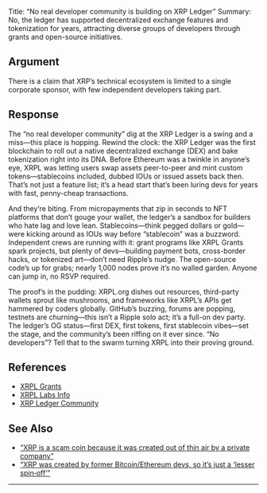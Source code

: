 Title: “No real developer community is building on XRP Ledger”
Summary: No, the ledger has supported decentralized exchange features and tokenization for years, attracting diverse groups of developers through grants and open-source initiatives.

## Argument  
There is a claim that XRP’s technical ecosystem is limited to a single corporate sponsor, with few independent developers taking part.

## Response  
The “no real developer community” dig at the XRP Ledger is a swing and a miss—this place is hopping. Rewind the clock: the XRP Ledger was the first blockchain to roll out a native decentralized exchange (DEX) and bake tokenization right into its DNA. Before Ethereum was a twinkle in anyone’s eye, XRPL was letting users swap assets peer-to-peer and mint custom tokens—stablecoins included, dubbed IOUs or issued assets back then. That’s not just a feature list; it’s a head start that’s been luring devs for years with fast, penny-cheap transactions.

And they’re biting. From micropayments that zip in seconds to NFT platforms that don’t gouge your wallet, the ledger’s a sandbox for builders who hate lag and love lean. Stablecoins—think pegged dollars or gold—were kicking around as IOUs way before “stablecoin” was a buzzword. Independent crews are running with it: grant programs like XRPL Grants spark projects, but plenty of devs—building payment bots, cross-border hacks, or tokenized art—don’t need Ripple’s nudge. The open-source code’s up for grabs; nearly 1,000 nodes prove it’s no walled garden. Anyone can jump in, no RSVP required.

The proof’s in the pudding: XRPL.org dishes out resources, third-party wallets sprout like mushrooms, and frameworks like XRPL’s APIs get hammered by coders globally. GitHub’s buzzing, forums are popping, testnets are churning—this isn’t a Ripple solo act; it’s a full-on dev party. The ledger’s OG status—first DEX, first tokens, first stablecoin vibes—set the stage, and the community’s been riffing on it ever since. “No developers”? Tell that to the swarm turning XRPL into their proving ground.

## References
- [XRPL Grants](https://xrplgrants.org/)
- [XRPL Labs Info](https://xrpl-labs.com/)
- [XRP Ledger Community](https://xrpl.org/community)

## See Also
- [“XRP is a scam coin because it was created out of thin air by a private company”](xrp-is-a-scam-coin-because-it-was-created-out-of-thin-air-by-a-private-company.html)
- [“XRP was created by former Bitcoin/Ethereum devs, so it’s just a ‘lesser spin‑off’”](xrp-was-created-by-former-bitcoinethereum-devs-so-its-just-a-lesser-spin-off.html)

---

